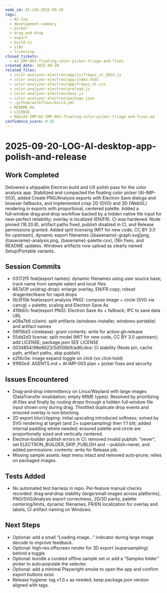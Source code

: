 ```yaml
---
node_id: AI-LOG-2025-09-20
tags:
  - AI-log
  - development-summary
  - picker
  - drag-and-drop
  - export
  - build-ci
  - i18n
  - licensing
closed_tickets:
  - AI-IMP-003-floating-color-picker-triage-and-fixes
created_date: 2025-09-20
related_files:
  - color-analyzer-electron/app/js/frequs_nt_2024.js
  - color-analyzer-electron/app/index.html
  - color-analyzer-electron/app/frequs_nt.css
  - color-analyzer-electron/preload.js
  - color-analyzer-electron/main.js
  - color-analyzer-electron/package.json
  - .github/workflows/build.yml
  - README.md
  - LICENSE
  - RAG/AI-IMP/AI-IMP-003-floating-color-picker-triage-and-fixes.md
confidence_score: 0.92
---
```


# 2025-09-20-LOG-AI-desktop-app-polish-and-release

## Work Completed
Delivered a shippable Electron build and UX polish pass for the color analysis app. Stabilized and compacted the floating color picker (AI-IMP-003), added Create PNG/Analysis exports with Electron Save dialogs and browser fallbacks, and implemented crisp 2D (SVG) and 3D (WebGL) rendering in exports with proportional, centered palette. Added a full‑window drag‑and‑drop workflow backed by a hidden native file input for near‑perfect reliability; overlay is localized (EN/FR). CI was hardened: Node pinned (18.20.8), artifact paths fixed, publish disabled in CI, and Release permissions granted. Added split licensing (MIT for new code, CC BY 3.0 for upstream), dynamic export filenames ({basename}-graph.svg|png, {basename}-analysis.png, {basename}-palette.csv), i18n fixes, and README updates. Windows artifacts now upload as clearly named Setup/Portable variants.

## Session Commits
- 03172f5 feat(export names): dynamic filenames using user source base; track name from sample select and local files
- 667a13f ux(drag-drop): enlarge overlay, EN/FR copy; robust dragenter/leave for rapid drops
- 5b3f10b feat(export analysis PNG): compose image + circle (SVG via canvg) + palette; scaling and Electron Save As
- 419bb1c feat(export PNG): Electron Save As + fallback; IPC to save data URL
- a09a7b6 ci(win): split artifacts (windows-installer, windows-portable) and artifact names
- 06f56d3 ci(release): grant contents: write for action‑gh‑release
- 55dd2d3 license: split model (MIT for new code, CC BY 3.0 upstream); add LICENSE; package.json SEE LICENSE
- 0034854/98e6623/5d556b9/ad6cdce: CI stability (Node pin, cache path, artifact paths, skip publish)
- e2f4c0e: image expand toggle on click (vs click‑hold)
- 91f65e4: AGENTS.md + AI‑IMP‑003 plan + picker fixes and security

## Issues Encountered
- Drag‑and‑drop intermittency on Linux/Wayland with large images (DataTransfer invalidation; empty MIME types). Resolved by prioritizing dt.files and finally by routing drops through a hidden full‑window file input shown only during drag. Throttled duplicate drop events and ensured overlay is non‑blocking.
- 2D export blur/clipping: initial upscaling introduced softness; solved by SVG rendering at target (and 2× supersampling) then 1:1 blit; added internal padding where needed; ensured palette and circle are proportionally sized and vertically centered.
- Electron‑builder publish errors in CI: removed invalid publish: "never", set ELECTRON_BUILDER_SKIP_PUBLISH and --publish=never, and added permissions: contents: write for Release job.
- Missing sample assets: kept menu intact and removed auto‑prune; relies on packaged images.

## Tests Added
- No automated test harness in repo. Per‑feature manual checks recorded: drag‑and‑drop stability (large/small images across platforms), PNG/SVG/Analysis export correctness, 2D/3D parity, palette centering/limits, dynamic filenames, FR/EN localization for overlay and labels, CI artifact naming on Windows.

## Next Steps
- Optional: add a small “Loading image…” indicator during large image decode to improve feedback.
- Optional: high‑res offscreen render for 3D export (supersampling) behind a toggle.
- Optional: bundle a curated offline sample set or add a “Samples folder” picker to auto‑populate the selector.
- Optional: add a minimal Playwright smoke to open the app and confirm export buttons exist.
- Release hygiene: tag v1.0.x as needed; keep package.json version aligned with tags.
